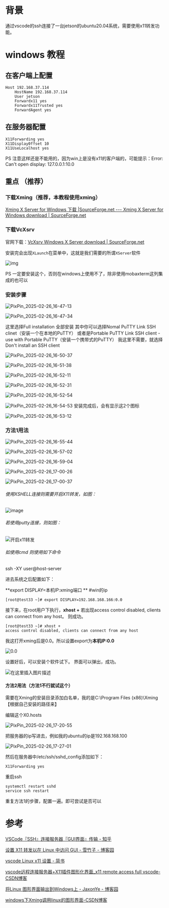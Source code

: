 # 背景

通过vscode的ssh连接了一台jetson的ubuntu20.04系统，需要使用x11转发功能。





# windows 教程

## 在客户端上配置

```
Host 192.168.37.114
    HostName 192.168.37.114
    User jetson
    Forwardx11 yes
    Forwardx11Trusted yes
    ForwardAgent yes
```

## 在服务器配置

```
X11Forwarding yes
X11Display0ffset 10
X11UseLocalhost yes
```

PS 注意这样还是不能用的，因为win上是没有x11的客户端的，可能提示：Error: Can't open display: 127.0.0.1:10.0

## 重点 （推荐）

### 下载Xming（推荐，本教程使用xming）

[Xming X Server for Windows 下载 |SourceForge.net --- Xming X Server for Windows download | SourceForge.net](https://sourceforge.net/projects/xming/)



### 下载VcXsrv

官网下载：[VcXsrv Windows X Server download | SourceForge.net](https://link.zhihu.com/?target=https%3A//sourceforge.net/projects/vcxsrv/)

安装完会出现`XLaunch`在菜单中，这就是我们需要的所谓`XServer`软件

![img](./images/在VScode的SSH中使用x11转发功能/v2-da5e58a35e77c96884794fe8402250da_1440w.jpg)

PS 一定要安装这个，否则在windows上使用不了，除非使用mobaxterm这列集成的也可以



### 安装步骤

![PixPin_2025-02-26_16-47-13](./images/在VScode的SSH中使用x11转发功能/PixPin_2025-02-26_16-47-13.png)

![PixPin_2025-02-26_16-47-34](./images/在VScode的SSH中使用x11转发功能/PixPin_2025-02-26_16-47-34.png)

这里选择Full installation 全部安装
其中你可以选择Nomal PuTTY Link SSH clinet（安装一个在本地的PuTTY）
或者是Portable PuTTY Link SSH client - use with Portable PuTTY（安装一个携带式的PuTTY）
我这里不需要，就选择Don't install an SSH client

![PixPin_2025-02-26_16-50-37](./images/在VScode的SSH中使用x11转发功能/PixPin_2025-02-26_16-50-37.png)

![PixPin_2025-02-26_16-51-38](./images/在VScode的SSH中使用x11转发功能/PixPin_2025-02-26_16-51-38.png)

![PixPin_2025-02-26_16-52-11](./images/在VScode的SSH中使用x11转发功能/PixPin_2025-02-26_16-52-11.png)

![PixPin_2025-02-26_16-52-31](./images/在VScode的SSH中使用x11转发功能/PixPin_2025-02-26_16-52-31.png)

![PixPin_2025-02-26_16-52-54](./images/在VScode的SSH中使用x11转发功能/PixPin_2025-02-26_16-52-54.png)

![PixPin_2025-02-26_16-54-53](./images/在VScode的SSH中使用x11转发功能/PixPin_2025-02-26_16-54-53.png)
安装完成后，会有显示这2个图标

![PixPin_2025-02-26_16-53-12](./images/在VScode的SSH中使用x11转发功能/PixPin_2025-02-26_16-53-12.png)





### 方法1用法

![PixPin_2025-02-26_16-55-44](./images/在VScode的SSH中使用x11转发功能/PixPin_2025-02-26_16-55-44.png)

![PixPin_2025-02-26_16-57-02](./images/在VScode的SSH中使用x11转发功能/PixPin_2025-02-26_16-57-02.png)



![PixPin_2025-02-26_16-59-04](./images/在VScode的SSH中使用x11转发功能/PixPin_2025-02-26_16-59-04.png)

![PixPin_2025-02-26_17-00-26](./images/在VScode的SSH中使用x11转发功能/PixPin_2025-02-26_17-00-26.png)

![PixPin_2025-02-26_17-00-37](./images/在VScode的SSH中使用x11转发功能/PixPin_2025-02-26_17-00-37.png)



###### 使用XSHELL连接则需要开启X11转发，如图：

![image](./images/在VScode的SSH中使用x11转发功能/1605425-20230404234131515-1719954687.png)

###### 若使用putty连接，则如图：

![开启x11转发](./images/在VScode的SSH中使用x11转发功能/1c1cdfbd939e978834385fda18b0e595.jpeg)

###### 如使用cmd 则使用如下命令

ssh -XY user@host-server 



进去系统之后配置如下：

**export DISPLAY=本机IP:xming端口 **    #win的ip

```
[root@test33 ~]# export DISPLAY=192.168.168.166:0.0    
```

接下来，在root用户下执行，**xhost +**
若出现access control disabled, clients can connect from any host。
则成功。

```
[root@test33 ~]# xhost +
access control disabled, clients can connect from any host
```

我这打开xming后是0.0。所以设置export为**本机IP:0.0**

![0.0](./images/在VScode的SSH中使用x11转发功能/a721244fadbd790f5655fe6ecde6282a.jpeg)

设置好后，可以安装个软件试下。
界面可以弹出，成功。

![在这里插入图片描述](./images/在VScode的SSH中使用x11转发功能/31cdcf0b2abaadbf7d811f99eb8b6de8.png)





#### 方法2用法（方法1不行就试这个）

需要在Xming的安装目录添加白名单，我的是C:\Program Files (x86)\Xming    【根据自己安装的路径来】

编辑这个X0.hosts

![PixPin_2025-02-26_17-20-55](./images/在VScode的SSH中使用x11转发功能/PixPin_2025-02-26_17-20-55.png)

把服务器的ip写进去，例如我的ubuntu的ip是192.168.168.100

![PixPin_2025-02-26_17-27-01](./images/在VScode的SSH中使用x11转发功能/PixPin_2025-02-26_17-27-01.png)

然后在服务器中/etc/ssh/sshd_config添加如下：

```
X11Forwarding yes
```

重启ssh 

```
systemctl restart sshd
service ssh restart
```

重复方法1的步骤，配置一遍。即可尝试是否可以

# 参考

[VSCode『SSH』连接服务器『GUI界面』传输 - 知乎](https://zhuanlan.zhihu.com/p/657247771)

[设置 X11 转发以在 Linux 中访问 GUI - 雪竹子 - 博客园](https://www.cnblogs.com/lkj371/p/17625608.html)

[vscode Linux x11 设置 - 简书](https://www.jianshu.com/p/aae11ab8fb33)

[vscode远程连接服务器+X11插件图形化界面_x11 remote access full vscode-CSDN博客](https://blog.csdn.net/Stone_hello/article/details/120041495)



[将Linux 图形界面输出到Windows上 - JaxonYe - 博客园](https://www.cnblogs.com/yechangxin/articles/17288259.html)

[windows下Xming调用linux的图形界面-CSDN博客](https://blog.csdn.net/qq_36293096/article/details/103871875)

